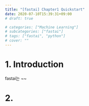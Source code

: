 ```yaml
---
title: "[fastai] Chapter1 Quickstart"
date: 2020-07-10T15:39:31+09:00
# draft: true

# categories: ["Machine Learning"]
# subcategories: ["fastai"]
# tags: ["fastai", "python"]
# cover: ""
---
```


# 1. Introduction

fastai는 ~~

# 2. 

